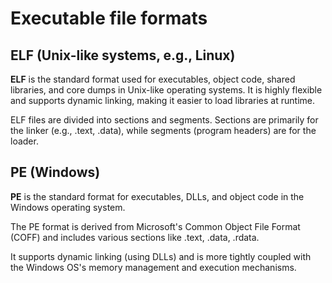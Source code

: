 # Executable file formats

## ELF (Unix-like systems, e.g., Linux)

**ELF** is the standard format used for executables, object code, shared libraries, and core dumps in Unix-like operating systems.
It is highly flexible and supports dynamic linking, making it easier to load libraries at runtime.

ELF files are divided into sections and segments. Sections are primarily for the linker (e.g., .text, .data), while segments (program headers) are for the loader.

## PE (Windows)

**PE** is the standard format for executables, DLLs, and object code in the Windows operating system.

The PE format is derived from Microsoft's Common Object File Format (COFF) and includes various sections like .text, .data, .rdata.

It supports dynamic linking (using DLLs) and is more tightly coupled with the Windows OS's memory management and execution mechanisms.
